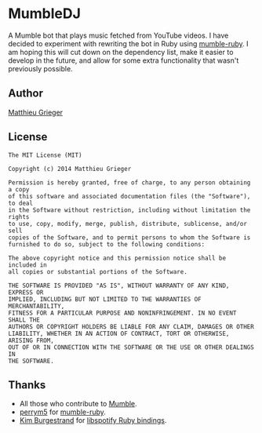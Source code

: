 MumbleDJ
========
A Mumble bot that plays music fetched from YouTube videos. I have decided to experiment with rewriting the bot in Ruby using [mumble-ruby](https://github.com/perrym5/mumble-ruby). I am hoping this will cut down on the dependency list, make it easier to develop in the future, and allow for some extra functionality that wasn't previously possible.

## Author
[Matthieu Grieger](http://matthieugrieger.com)

## License
```
The MIT License (MIT)

Copyright (c) 2014 Matthieu Grieger

Permission is hereby granted, free of charge, to any person obtaining a copy
of this software and associated documentation files (the "Software"), to deal
in the Software without restriction, including without limitation the rights
to use, copy, modify, merge, publish, distribute, sublicense, and/or sell
copies of the Software, and to permit persons to whom the Software is
furnished to do so, subject to the following conditions:

The above copyright notice and this permission notice shall be included in
all copies or substantial portions of the Software.

THE SOFTWARE IS PROVIDED "AS IS", WITHOUT WARRANTY OF ANY KIND, EXPRESS OR
IMPLIED, INCLUDING BUT NOT LIMITED TO THE WARRANTIES OF MERCHANTABILITY,
FITNESS FOR A PARTICULAR PURPOSE AND NONINFRINGEMENT. IN NO EVENT SHALL THE
AUTHORS OR COPYRIGHT HOLDERS BE LIABLE FOR ANY CLAIM, DAMAGES OR OTHER
LIABILITY, WHETHER IN AN ACTION OF CONTRACT, TORT OR OTHERWISE, ARISING FROM,
OUT OF OR IN CONNECTION WITH THE SOFTWARE OR THE USE OR OTHER DEALINGS IN
THE SOFTWARE.
```

## Thanks
* All those who contribute to [Mumble](https://github.com/mumble-voip/mumble).  
* [perrym5](https://github.com/perrym5) for [mumble-ruby](https://github.com/perrym5/mumble-ruby).
* [Kim Burgestrand](https://github.com/Burgestrand) for [libspotify Ruby bindings](https://github.com/Burgestrand/spotify).

